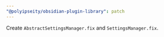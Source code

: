 ```yaml
---
"@polyipseity/obsidian-plugin-library": patch
---
```


Create `AbstractSettingsManager.fix` and `SettingsManager.fix`.
